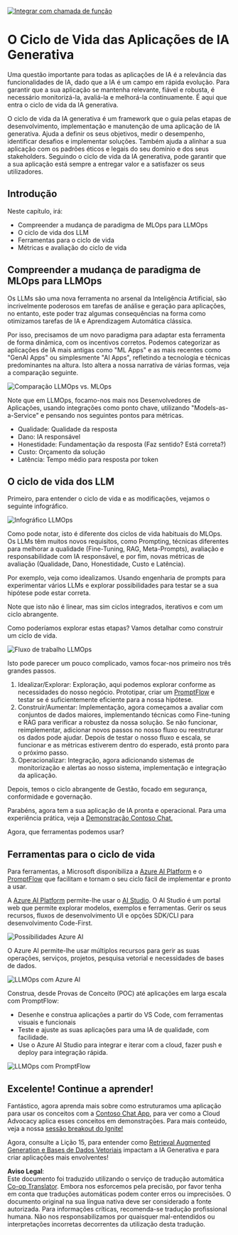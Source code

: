 <!--
CO_OP_TRANSLATOR_METADATA:
{
  "original_hash": "27a5347a5022d5ef0a72ab029b03526a",
  "translation_date": "2025-07-09T15:52:00+00:00",
  "source_file": "14-the-generative-ai-application-lifecycle/README.md",
  "language_code": "pt"
}
-->
[![Integrar com chamada de função](../../../translated_images/14-lesson-banner.066d74a31727ac121eeac06376a068a397d8e335281e63ce94130d11f516e46b.pt.png)](https://aka.ms/gen-ai-lesson14-gh?WT.mc_id=academic-105485-koreyst)

# O Ciclo de Vida das Aplicações de IA Generativa

Uma questão importante para todas as aplicações de IA é a relevância das funcionalidades de IA, dado que a IA é um campo em rápida evolução. Para garantir que a sua aplicação se mantenha relevante, fiável e robusta, é necessário monitorizá-la, avaliá-la e melhorá-la continuamente. É aqui que entra o ciclo de vida da IA generativa.

O ciclo de vida da IA generativa é um framework que o guia pelas etapas de desenvolvimento, implementação e manutenção de uma aplicação de IA generativa. Ajuda a definir os seus objetivos, medir o desempenho, identificar desafios e implementar soluções. Também ajuda a alinhar a sua aplicação com os padrões éticos e legais do seu domínio e dos seus stakeholders. Seguindo o ciclo de vida da IA generativa, pode garantir que a sua aplicação está sempre a entregar valor e a satisfazer os seus utilizadores.

## Introdução

Neste capítulo, irá:

- Compreender a mudança de paradigma de MLOps para LLMOps
- O ciclo de vida dos LLM
- Ferramentas para o ciclo de vida
- Métricas e avaliação do ciclo de vida

## Compreender a mudança de paradigma de MLOps para LLMOps

Os LLMs são uma nova ferramenta no arsenal da Inteligência Artificial, são incrivelmente poderosos em tarefas de análise e geração para aplicações, no entanto, este poder traz algumas consequências na forma como otimizamos tarefas de IA e Aprendizagem Automática clássica.

Por isso, precisamos de um novo paradigma para adaptar esta ferramenta de forma dinâmica, com os incentivos corretos. Podemos categorizar as aplicações de IA mais antigas como "ML Apps" e as mais recentes como "GenAI Apps" ou simplesmente "AI Apps", refletindo a tecnologia e técnicas predominantes na altura. Isto altera a nossa narrativa de várias formas, veja a comparação seguinte.

![Comparação LLMOps vs. MLOps](../../../translated_images/01-llmops-shift.29bc933cb3bb0080a562e1655c0c719b71a72c3be6252d5c564b7f598987e602.pt.png)

Note que em LLMOps, focamo-nos mais nos Desenvolvedores de Aplicações, usando integrações como ponto chave, utilizando "Models-as-a-Service" e pensando nos seguintes pontos para métricas.

- Qualidade: Qualidade da resposta
- Dano: IA responsável
- Honestidade: Fundamentação da resposta (Faz sentido? Está correta?)
- Custo: Orçamento da solução
- Latência: Tempo médio para resposta por token

## O ciclo de vida dos LLM

Primeiro, para entender o ciclo de vida e as modificações, vejamos o seguinte infográfico.

![Infográfico LLMOps](../../../translated_images/02-llmops.70a942ead05a7645db740f68727d90160cb438ab71f0fb20548bc7fe5cad83ff.pt.png)

Como pode notar, isto é diferente dos ciclos de vida habituais do MLOps. Os LLMs têm muitos novos requisitos, como Prompting, técnicas diferentes para melhorar a qualidade (Fine-Tuning, RAG, Meta-Prompts), avaliação e responsabilidade com IA responsável, e por fim, novas métricas de avaliação (Qualidade, Dano, Honestidade, Custo e Latência).

Por exemplo, veja como idealizamos. Usando engenharia de prompts para experimentar vários LLMs e explorar possibilidades para testar se a sua hipótese pode estar correta.

Note que isto não é linear, mas sim ciclos integrados, iterativos e com um ciclo abrangente.

Como poderíamos explorar estas etapas? Vamos detalhar como construir um ciclo de vida.

![Fluxo de trabalho LLMOps](../../../translated_images/03-llm-stage-flows.3a1e1c401235a6cfa886ed6ba04aa52a096a545e1bc44fa54d7d5983a7201892.pt.png)

Isto pode parecer um pouco complicado, vamos focar-nos primeiro nos três grandes passos.

1. Idealizar/Explorar: Exploração, aqui podemos explorar conforme as necessidades do nosso negócio. Prototipar, criar um [PromptFlow](https://microsoft.github.io/promptflow/index.html?WT.mc_id=academic-105485-koreyst) e testar se é suficientemente eficiente para a nossa hipótese.
1. Construir/Aumentar: Implementação, agora começamos a avaliar com conjuntos de dados maiores, implementando técnicas como Fine-tuning e RAG para verificar a robustez da nossa solução. Se não funcionar, reimplementar, adicionar novos passos no nosso fluxo ou reestruturar os dados pode ajudar. Depois de testar o nosso fluxo e escala, se funcionar e as métricas estiverem dentro do esperado, está pronto para o próximo passo.
1. Operacionalizar: Integração, agora adicionando sistemas de monitorização e alertas ao nosso sistema, implementação e integração da aplicação.

Depois, temos o ciclo abrangente de Gestão, focado em segurança, conformidade e governação.

Parabéns, agora tem a sua aplicação de IA pronta e operacional. Para uma experiência prática, veja a [Demonstração Contoso Chat.](https://nitya.github.io/contoso-chat/?WT.mc_id=academic-105485-koreys)

Agora, que ferramentas podemos usar?

## Ferramentas para o ciclo de vida

Para ferramentas, a Microsoft disponibiliza a [Azure AI Platform](https://azure.microsoft.com/solutions/ai/?WT.mc_id=academic-105485-koreys) e o [PromptFlow](https://microsoft.github.io/promptflow/index.html?WT.mc_id=academic-105485-koreyst) que facilitam e tornam o seu ciclo fácil de implementar e pronto a usar.

A [Azure AI Platform](https://azure.microsoft.com/solutions/ai/?WT.mc_id=academic-105485-koreys) permite-lhe usar o [AI Studio](https://ai.azure.com/?WT.mc_id=academic-105485-koreys). O AI Studio é um portal web que permite explorar modelos, exemplos e ferramentas. Gerir os seus recursos, fluxos de desenvolvimento UI e opções SDK/CLI para desenvolvimento Code-First.

![Possibilidades Azure AI](../../../translated_images/04-azure-ai-platform.80203baf03a12fa8b166e194928f057074843d1955177baf0f5b53d50d7b6153.pt.png)

O Azure AI permite-lhe usar múltiplos recursos para gerir as suas operações, serviços, projetos, pesquisa vetorial e necessidades de bases de dados.

![LLMOps com Azure AI](../../../translated_images/05-llm-azure-ai-prompt.a5ce85cdbb494bdf95420668e3464aae70d8b22275a744254e941dd5e73ae0d2.pt.png)

Construa, desde Provas de Conceito (POC) até aplicações em larga escala com PromptFlow:

- Desenhe e construa aplicações a partir do VS Code, com ferramentas visuais e funcionais
- Teste e ajuste as suas aplicações para uma IA de qualidade, com facilidade.
- Use o Azure AI Studio para integrar e iterar com a cloud, fazer push e deploy para integração rápida.

![LLMOps com PromptFlow](../../../translated_images/06-llm-promptflow.a183eba07a3a7fdf4aa74db92a318b8cbbf4a608671f6b166216358d3203d8d4.pt.png)

## Excelente! Continue a aprender!

Fantástico, agora aprenda mais sobre como estruturamos uma aplicação para usar os conceitos com a [Contoso Chat App](https://nitya.github.io/contoso-chat/?WT.mc_id=academic-105485-koreyst), para ver como a Cloud Advocacy aplica esses conceitos em demonstrações. Para mais conteúdo, veja a nossa [sessão breakout do Ignite!](https://www.youtube.com/watch?v=DdOylyrTOWg)

Agora, consulte a Lição 15, para entender como [Retrieval Augmented Generation e Bases de Dados Vetoriais](../15-rag-and-vector-databases/README.md?WT.mc_id=academic-105485-koreyst) impactam a IA Generativa e para criar aplicações mais envolventes!

**Aviso Legal**:  
Este documento foi traduzido utilizando o serviço de tradução automática [Co-op Translator](https://github.com/Azure/co-op-translator). Embora nos esforcemos pela precisão, por favor tenha em conta que traduções automáticas podem conter erros ou imprecisões. O documento original na sua língua nativa deve ser considerado a fonte autorizada. Para informações críticas, recomenda-se tradução profissional humana. Não nos responsabilizamos por quaisquer mal-entendidos ou interpretações incorretas decorrentes da utilização desta tradução.